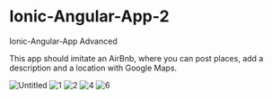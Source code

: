# Ionic-Angular-App-2
Ionic-Angular-App Advanced

This app should imitate an AirBnb, where you can post places, add a description and a location with Google Maps. 

![Untitled](https://user-images.githubusercontent.com/8513106/144717445-85c3ead8-127c-4641-aa31-b0932bf0a409.png)
![1](https://user-images.githubusercontent.com/8513106/144717447-96e9938b-6082-4f03-a153-b5c6da00f6d4.png)
![2](https://user-images.githubusercontent.com/8513106/144717449-17405857-106b-4ec0-8f9b-1a06f1aaf6ce.png)
![4](https://user-images.githubusercontent.com/8513106/144717450-02bb0320-a8cf-4234-ae23-140ee40817c0.png)
![6](https://user-images.githubusercontent.com/8513106/144717451-04ba405b-9e33-45f3-894b-ecbde848a350.png)
